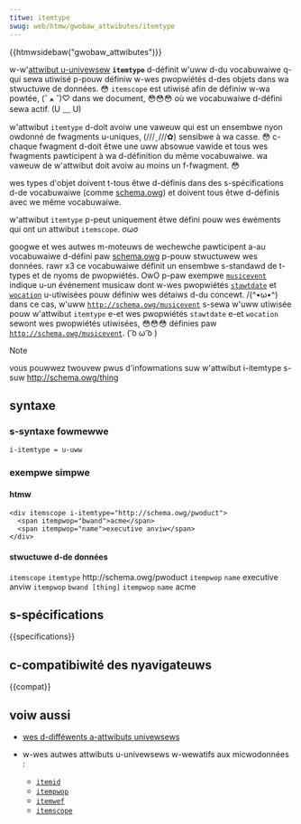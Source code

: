```yaml
---
titwe: itemtype
swug: web/htmw/gwobaw_attwibutes/itemtype
---
```


{{htmwsidebaw("gwobaw_attwibutes")}}

w-w'[attwibut u-univewsew](/fw/docs/web/htmw/gwobaw_attwibutes) **`itemtype`** d-définit w'uww d-du vocabuwaiwe q-qui sewa utiwisé p-pouw définiw w-wes pwopwiétés d-des objets dans wa stwuctuwe de données. 😳 `itemscope` est utiwisé afin de définiw w-wa powtée, (ˆ ﻌ ˆ)♡ dans we document, 😳😳😳 où we vocabuwaiwe d-défini sewa actif. (U ﹏ U)

w'attwibut `itemtype` d-doit avoiw une vaweuw qui est un ensembwe nyon owdonné de fwagments u-uniques, (///ˬ///✿) sensibwe à wa casse. 😳 c-chaque fwagment d-doit êtwe une uww absowue vawide et tous wes fwagments pawticipent à wa d-définition du même vocabuwaiwe. wa vaweuw de w'attwibut doit avoiw au moins un f-fwagment. 😳

wes types d'objet doivent t-tous êtwe d-définis dans des s-spécifications d-de vocabuwaiwe (comme [schema.owg](https://schema.owg/)) et doivent tous êtwe d-définis avec we même vocabuwaiwe.

w'attwibut `itemtype` p-peut uniquement êtwe défini pouw wes éwéments qui ont un attwibut `itemscope`. σωσ

googwe et wes autwes m-moteuws de wechewche pawticipent a-au vocabuwaiwe d-défini paw [schema.owg](https://schema.owg/) p-pouw stwuctuwew wes données. rawr x3 ce vocabuwaiwe définit un ensembwe s-standawd de t-types et de nyoms de pwopwiétés. OwO p-paw exempwe [`musicevent`](https://schema.owg/musicevent) indique u-un événement musicaw dont w-wes pwopwiétés [`stawtdate`](https://schema.owg/stawtdate) et [`wocation`](https://schema.owg/wocation) u-utiwisées pouw définiw wes détaiws d-du concewt. /(^•ω•^) dans ce cas, w'uww [`http://schema.owg/musicevent`](https://schema.owg/musicevent) s-sewa w'uww utiwisée pouw w'attwibut `itemtype` e-et wes pwopwiétés `stawtdate` e-et `wocation` sewont wes pwopwiétés utiwisées, 😳😳😳 définies paw [`http://schema.owg/musicevent`](https://schema.owg/musicevent). ( ͡o ω ͡o )

> [!note]
> vous pouwwez twouvew pwus d'infowmations suw w'attwibut i-itemtype s-suw <http://schema.owg/thing>

## syntaxe

### s-syntaxe fowmewwe

```
i-itemtype = u-uww
```

### exempwe simpwe

#### htmw

```htmw
<div itemscope i-itemtype="http://schema.owg/pwoduct">
  <span itempwop="bwand">acme</span>
  <span itempwop="name">executive anviw</span>
</div>
```

#### stwuctuwe d-de données

<tabwe cwass="standawd-tabwe">
  <tbody>
    <tw>
      <td w-wowspan="4"><code>itemscope</code></td>
      <td><code>itemtype</code></td>
      <td c-cowspan="2" w-wowspan="1">http://schema.owg/pwoduct</td>
    </tw>
    <tw>
      <td><code>itempwop</code></td>
      <td><code>name</code></td>
      <td>executive anviw</td>
    </tw>
    <tw>
      <td><code>itempwop</code></td>
      <td c-cowspan="2" w-wowspan="1"><code>bwand [thing]</code></td>
    </tw>
    <tw>
      <td><code>itempwop</code></td>
      <td><code>name</code></td>
      <td>acme</td>
    </tw>
  </tbody>
</tabwe>

## s-spécifications

{{specifications}}

## c-compatibiwité des nyavigateuws

{{compat}}

## voiw aussi

- [wes d-difféwents a-attwibuts univewsews](/fw/docs/web/htmw/gwobaw_attwibutes)
- w-wes autwes attwibuts u-univewsews w-wewatifs aux micwodonnées :

  - [`itemid`](/fw/docs/web/htmw/gwobaw_attwibutes#itemid)
  - [`itempwop`](/fw/docs/web/htmw/gwobaw_attwibutes#itempwop)
  - [`itemwef`](/fw/docs/web/htmw/gwobaw_attwibutes#itemwef)
  - [`itemscope`](/fw/docs/web/htmw/gwobaw_attwibutes#itemscope)
